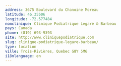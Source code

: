 ```yaml
---
address: 3675 Boulevard du Chanoine Moreau
latitude: 46.35506
longitude: -72.577484
nomclinique: Clinique Podiatrique Legaré & Barbeau
pays: Canada
phone: (819) 693-9393
site: http://www.cliniquepodiatrique.com
slug: clinique-podiatrique-legare-barbeau/
type: location
ville: Trois-Rivières, Quebec G8Y 5M6
i18nlanguage: en
---
```


